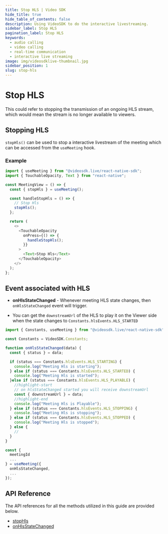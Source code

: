```yaml
---
title: Stop HLS | Video SDK
hide_title: true
hide_table_of_contents: false
description: Using VideoSDK to do the interactive livestreaming.
sidebar_label: Stop HLS
pagination_label: Stop HLS
keywords:
  - audio calling
  - video calling
  - real-time communication
  - interactive live streaming
image: img/videosdklive-thumbnail.jpg
sidebar_position: 1
slug: stop-hls
---
```


# Stop HLS

This could refer to stopping the transmission of an ongoing HLS stream, which would mean the stream is no longer available to viewers.

## Stopping HLS

`stopHls()` can be used to stop a interactive livestream of the meeting which can be accessed from the `useMeeting` hook.

### Example

```js
import { useMeeting } from "@videosdk.live/react-native-sdk";
import { TouchableOpacity, Text } from "react-native";

const MeetingView = () => {
  const { stopHls } = useMeeting();

  const handleStopHls = () => {
    // Stop Hls
    stopHls();
  };

  return (
    <>
      <TouchableOpacity
        onPress={() => {
          handleStopHls();
        }}
      >
        <Text>Stop Hls</Text>
      </TouchableOpacity>
    </>
  );
};
```

## Event associated with HLS

- **onHlsStateChanged** - Whenever meeting HLS state changes, then `onHlsStateChanged` event will trigger.

- You can get the `downstreamUrl` of the HLS to play it on the Viewer side when the state changes to `Constants.hlsEvents.HLS_STARTED`

```js
import { Constants, useMeeting } from "@videosdk.live/react-native-sdk";

const Constants = VideoSDK.Constants;

function onHlsStateChanged(data) {
  const { status } = data;

  if (status === Constants.hlsEvents.HLS_STARTING) {
    console.log("Meeting Hls is starting");
  } else if (status === Constants.hlsEvents.HLS_STARTED) {
    console.log("Meeting Hls is started");
  }else if (status === Constants.hlsEvents.HLS_PLAYABLE) {
    //highlight-start
    // on hlsStateChanged started you will receive downstreamUrl
    const { downstreamUrl } = data;
    //highlight-end
    console.log("Meeting Hls is Playable");
  } else if (status === Constants.hlsEvents.HLS_STOPPING) {
    console.log("Meeting Hls is stopping");
  } else if (status === Constants.hlsEvents.HLS_STOPPED) {
    console.log("Meeting Hls is stopped");
  } else {
    //
  }
}

const {
  meetingId
  ...
} = useMeeting({
  onHlsStateChanged,
  ...
});

```

## API Reference

The API references for all the methods utilized in this guide are provided below.

- [stopHls](/react-native/api/sdk-reference/use-meeting/methods#stophls)
- [onHlsStateChanged](/react-native/api/sdk-reference/use-meeting/events#onhlsstatechanged)
